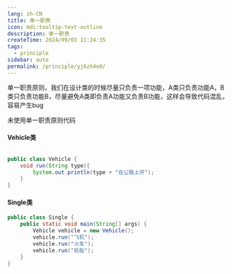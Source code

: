 ```yaml
---
lang: zh-CN
title: 单一职责
icon: mdi:tooltip-text-outline
description: 单一职责
createTime: 2024/09/03 11:24:35
tags:
  - principle
sidebar: auto
permalink: /principle/yj6zk4e0/
---
```


单一职责原则，我们在设计类的时候尽量只负责一项功能，A类只负责功能A，B类只负责功能B，尽量避免A类即负责A功能又负责B功能，这样会导致代码混乱，容易产生bug


未使用单一职责原则代码

#### Vehicle类
```java

public class Vehicle {
    void run(String type){
        System.out.println(type + "在公路上开");
    }
}

```

#### Single类
```java 
public class Single {
    public static void main(String[] args) {
        Vehicle vehicle = new Vehicle();
        vehicle.run("飞机");
        vehicle.run("火车");
        vehicle.run("轮船");
    }
}
```
